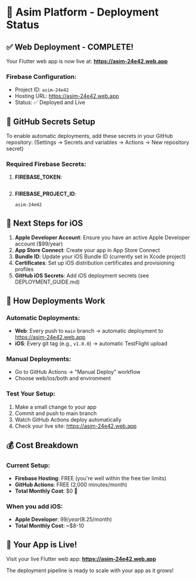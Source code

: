 # 🚀 Asim Platform - Deployment Status

## ✅ Web Deployment - COMPLETE!

Your Flutter web app is now live at: **https://asim-24e42.web.app**

### Firebase Configuration:
- Project ID: `asim-24e42`
- Hosting URL: https://asim-24e42.web.app
- Status: ✅ Deployed and Live

## 🔐 GitHub Secrets Setup

To enable automatic deployments, add these secrets in your GitHub repository:
(Settings → Secrets and variables → Actions → New repository secret)

### Required Firebase Secrets:
1. **FIREBASE_TOKEN**: 
   ```
   ```

2. **FIREBASE_PROJECT_ID**: 
   ```
   asim-24e42
   ```

## 📱 Next Steps for iOS

1. **Apple Developer Account**: Ensure you have an active Apple Developer account ($99/year)
2. **App Store Connect**: Create your app in App Store Connect
3. **Bundle ID**: Update your iOS Bundle ID (currently set in Xcode project)
4. **Certificates**: Set up iOS distribution certificates and provisioning profiles
5. **GitHub iOS Secrets**: Add iOS deployment secrets (see DEPLOYMENT_GUIDE.md)

## 🚀 How Deployments Work

### Automatic Deployments:
- **Web**: Every push to `main` branch → automatic deployment to https://asim-24e42.web.app
- **iOS**: Every git tag (e.g., `v1.0.0`) → automatic TestFlight upload

### Manual Deployments:
- Go to GitHub Actions → "Manual Deploy" workflow
- Choose web/ios/both and environment

### Test Your Setup:
1. Make a small change to your app
2. Commit and push to main branch
3. Watch GitHub Actions deploy automatically
4. Check your live site: https://asim-24e42.web.app

## 💰 Cost Breakdown

### Current Setup:
- **Firebase Hosting**: FREE (you're well within the free tier limits)
- **GitHub Actions**: FREE (2,000 minutes/month)
- **Total Monthly Cost**: $0 🎉

### When you add iOS:
- **Apple Developer**: $99/year ($8.25/month)
- **Total Monthly Cost**: ~$8-10

## 🎯 Your App is Live!

Visit your live Flutter web app: **https://asim-24e42.web.app**

The deployment pipeline is ready to scale with your app as it grows!
